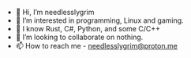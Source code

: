 - 👋 Hi, I’m needlesslygrim
- 👀 I’m interested in programming, Linux and gaming.
- 🌱 I know Rust, C#, Python, and some C/C++
- 💞️ I’m looking to collaborate on nothing.
- 📫 How to reach me - needlesslygrim@proton.me
